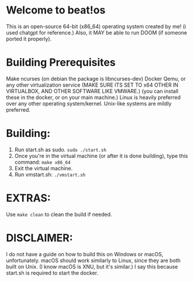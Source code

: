 # Welcome to beat!os
This is an open-source 64-bit (x86_64) operating system created by me! (i used chatgpt for reference.)
Also, it MAY be able to run DOOM (if someone ported it properly).
# Building Prerequisites
Make
ncurses (on debian the package is libncurses-dev)
Docker
Qemu, or any other virtualization service (MAKE SURE ITS SET TO x64 OTHER IN VIRTUALBOX, AND OTHER SOFTWARE LIKE VMWARE.)
(you can install these in the docker, or on your main machine.)
Linux is heavily preferred over any other operating system/kernel. Unix-like systems are mildly preferred.
# Building:
1) Run start.sh as sudo.
`sudo ./start.sh`
2) Once you're in the virtual machine (or after it is done building), type this command:
`make x86_64`
3) Exit the virtual machine.
4) Run vmstart.sh:
`./vmstart.sh`
# EXTRAS:
Use `make clean` to clean the build if needed.

# DISCLAIMER:
I do not have a guide on how to build this on Windows or macOS, unfortunately. macOS should work similarly to Linux, since they are both built on Unix. (I know macOS is XNU, but it's similar.) I say this because start.sh is required to start the docker.
